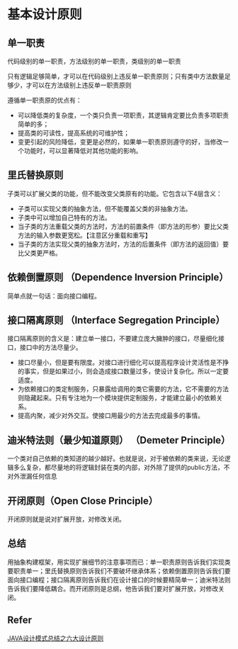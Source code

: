 # 基本设计原则
## 单一职责
代码级别的单一职责，方法级别的单一职责，类级别的单一职责

只有逻辑足够简单，才可以在代码级别上违反单一职责原则；只有类中方法数量足够少，才可以在方法级别上违反单一职责原则

遵循单一职责原的优点有：

- 可以降低类的复杂度，一个类只负责一项职责，其逻辑肯定要比负责多项职责简单的多；
- 提高类的可读性，提高系统的可维护性；
- 变更引起的风险降低，变更是必然的，如果单一职责原则遵守的好，当修改一个功能时，可以显著降低对其他功能的影响。

## 里氏替换原则
子类可以扩展父类的功能，但不能改变父类原有的功能。它包含以下4层含义：

- 子类可以实现父类的抽象方法，但不能覆盖父类的非抽象方法。
- 子类中可以增加自己特有的方法。
- 当子类的方法重载父类的方法时，方法的前置条件（即方法的形参）要比父类方法的输入参数更宽松。【注意区分重载和重写】
- 当子类的方法实现父类的抽象方法时，方法的后置条件（即方法的返回值）要比父类更严格。

## 依赖倒置原则 （Dependence Inversion Principle）
简单点就一句话：面向接口编程。

## 接口隔离原则 （Interface Segregation Principle）  
接口隔离原则的含义是：建立单一接口，不要建立庞大臃肿的接口，尽量细化接口，接口中的方法尽量少。

- 接口尽量小，但是要有限度。对接口进行细化可以提高程序设计灵活性是不挣的事实，但是如果过小，则会造成接口数量过多，使设计复杂化。所以一定要适度。
- 为依赖接口的类定制服务，只暴露给调用的类它需要的方法，它不需要的方法则隐藏起来。只有专注地为一个模块提供定制服务，才能建立最小的依赖关系。
- 提高内聚，减少对外交互。使接口用最少的方法去完成最多的事情。

## 迪米特法则（最少知道原则） （Demeter Principle）
一个类对自己依赖的类知道的越少越好。也就是说，对于被依赖的类来说，无论逻辑多么复杂，都尽量地的将逻辑封装在类的内部，对外除了提供的public方法，不对外泄漏任何信息

## 开闭原则（Open Close Principle） 
开闭原则就是说对扩展开放，对修改关闭。

## 总结
用抽象构建框架，用实现扩展细节的注意事项而已：单一职责原则告诉我们实现类要职责单一；里氏替换原则告诉我们不要破坏继承体系；依赖倒置原则告诉我们要面向接口编程；接口隔离原则告诉我们在设计接口的时候要精简单一；迪米特法则告诉我们要降低耦合。而开闭原则是总纲，他告诉我们要对扩展开放，对修改关闭。
## Refer
[JAVA设计模式总结之六大设计原则](https://www.cnblogs.com/pony1223/p/7594803.html)
